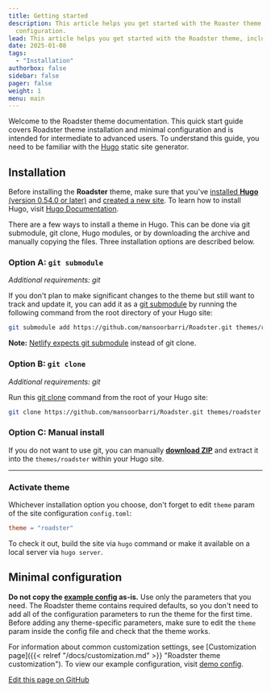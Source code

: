 ```yaml
---
title: Getting started
description: This article helps you get started with the Roaster theme, including installation and minimal
  configuration.
lead: This article helps you get started with the Roadster theme, including installation and minimal configuration.
date: 2025-01-08
tags:
  - "Installation"
authorbox: false
sidebar: false
pager: false
weight: 1
menu: main
---
```


Welcome to the Roadster theme documentation. This quick start guide covers Roadster theme installation and minimal
configuration and is intended for intermediate to advanced users. To understand this guide, you need to be familiar
with the [Hugo](https://gohugo.io/) static site generator.

<!--more-->

## Installation

Before installing the **Roadster** theme, make sure that you've
[installed **Hugo** (version 0.54.0 or later)](https://gohugo.io/getting-started/quick-start/#step-1-install-hugo) and
[created a new site](https://gohugo.io/getting-started/quick-start/#step-2-create-a-new-site). To learn how to install
Hugo, visit [Hugo Documentation](https://gohugo.io/getting-started/installing/).

There are a few ways to install a theme in Hugo. This can be done via git submodule, git clone, Hugo modules, or
by downloading the archive and manually copying the files. Three installation options are described below.

### Option A: `git submodule`

*Additional requirements: git*

If you don't plan to make significant changes to the theme but still want to track and update it, you can add it as a
[git submodule](https://git-scm.com/docs/git-submodule) by running the following command from the root directory of
your Hugo site:

```sh
git submodule add https://github.com/mansoorbarri/Roadster.git themes/roadster
```

**Note:**
[Netlify expects git submodule](https://docs.netlify.com/configure-builds/common-configurations/hugo/#hugo-themes)
instead of git clone.

### Option B: `git clone`

*Additional requirements: git*

Run this [git clone](https://git-scm.com/docs/git-clone) command from the root of your Hugo site:

```sh
git clone https://github.com/mansoorbarri/Roadster.git themes/roadster
```

### Option C: Manual install

If you do not want to use git, you can manually
**[download ZIP](https://github.com/mansoorbarri/Roadster/archive/master.zip)** and extract it into the `themes/roadster`
within your Hugo site.

---

### Activate theme

Whichever installation option you choose, don't forget to edit `theme` param of the site configuration `config.toml`:

```toml
theme = "roadster"
```

To check it out, build the site via `hugo` command or make it available on a local server via `hugo server`.

## Minimal configuration

**Do not copy the [example config](https://roadster-hugo.pages.dev/docs/customization/#configuration-example) as-is.**
Use only the parameters that you need. The Roadster theme contains required defaults, so you don't need to add all of
the configuration parameters to run the theme for the first time. Before adding any theme-specific parameters, make
sure to edit the `theme` param inside the config file and check that the theme works.

For information about common customization settings, see [Customization page]({{< relref "/docs/customization.md" >}} "Roadster theme customization").
To view our example configuration, visit [demo config](https://github.com/mansoorbarri/Roadster/blob/master/examplesite/config.toml).

[Edit this page on GitHub](https://github.com/mansoorbarri/Roadster/blob/master/examplesite/content/docs/getting-started.md)

